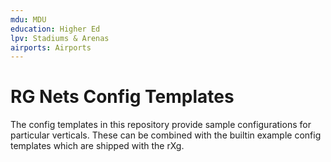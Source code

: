 ```yaml
---
mdu: MDU
education: Higher Ed
lpv: Stadiums & Arenas
airports: Airports
---
```


# RG Nets Config Templates

The config templates in this repository provide sample configurations for particular verticals. These can be combined with the builtin example config templates which are shipped with the rXg.

